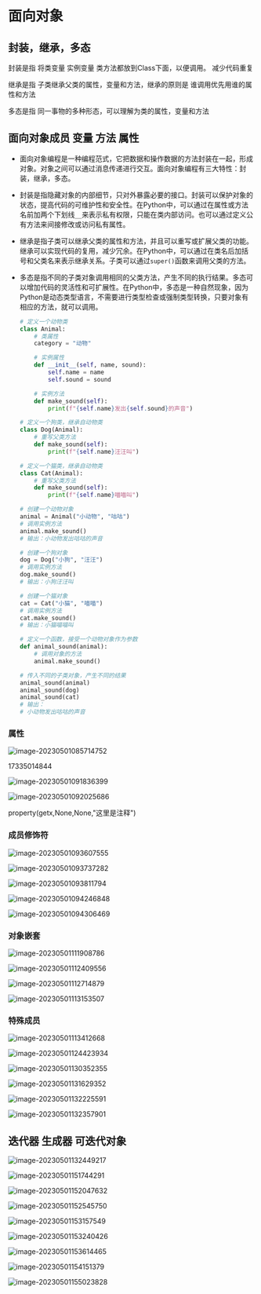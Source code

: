 # 面向对象

## 封装，继承，多态

封装是指  将类变量 实例变量 类方法都放到Class下面，以便调用。 减少代码重复

继承是指  子类继承父类的属性，变量和方法，继承的原则是 谁调用优先用谁的属性和方法

多态是指 同一事物的多种形态，可以理解为类的属性，变量和方法



## 面向对象成员   变量 方法 属性



- 面向对象编程是一种编程范式，它把数据和操作数据的方法封装在一起，形成对象。对象之间可以通过消息传递进行交互。面向对象编程有三大特性：封装，继承，多态。

- 封装是指隐藏对象的内部细节，只对外暴露必要的接口。封装可以保护对象的状态，提高代码的可维护性和安全性。在Python中，可以通过在属性或方法名前加两个下划线`__`来表示私有权限，只能在类内部访问。也可以通过定义公有方法来间接修改或访问私有属性。

- 继承是指子类可以继承父类的属性和方法，并且可以重写或扩展父类的功能。继承可以实现代码的复用，减少冗余。在Python中，可以通过在类名后加括号和父类名来表示继承关系。子类可以通过`super()`函数来调用父类的方法。

- 多态是指不同的子类对象调用相同的父类方法，产生不同的执行结果。多态可以增加代码的灵活性和可扩展性。在Python中，多态是一种自然现象，因为Python是动态类型语言，不需要进行类型检查或强制类型转换，只要对象有相应的方法，就可以调用。

  ```python
  # 定义一个动物类
  class Animal:
      # 类属性
      category = "动物"
  
      # 实例属性
      def __init__(self, name, sound):
          self.name = name
          self.sound = sound
  
      # 实例方法
      def make_sound(self):
          print(f"{self.name}发出{self.sound}的声音")
  
  # 定义一个狗类，继承自动物类
  class Dog(Animal):
      # 重写父类方法
      def make_sound(self):
          print(f"{self.name}汪汪叫")
  
  # 定义一个猫类，继承自动物类
  class Cat(Animal):
      # 重写父类方法
      def make_sound(self):
          print(f"{self.name}喵喵叫")
  
  # 创建一个动物对象
  animal = Animal("小动物", "咕咕")
  # 调用实例方法
  animal.make_sound()
  # 输出：小动物发出咕咕的声音
  
  # 创建一个狗对象
  dog = Dog("小狗", "汪汪")
  # 调用实例方法
  dog.make_sound()
  # 输出：小狗汪汪叫
  
  # 创建一个猫对象
  cat = Cat("小猫", "喵喵")
  # 调用实例方法
  cat.make_sound()
  # 输出：小猫喵喵叫
  
  # 定义一个函数，接受一个动物对象作为参数
  def animal_sound(animal):
      # 调用对象的方法
      animal.make_sound()
  
  # 传入不同的子类对象，产生不同的结果
  animal_sound(animal)
  animal_sound(dog)
  animal_sound(cat)
  # 输出：
  # 小动物发出咕咕的声音
  ```

  

### 属性

![image-20230501085714752](images/image-20230501085714752.png)

17335014844

![image-20230501091836399](images/image-20230501091836399.png)

![image-20230501092025686](images/image-20230501092025686.png)

property(getx,None,None,"这里是注释")



### 成员修饰符

![image-20230501093607555](images/image-20230501093607555.png)

![image-20230501093737282](images/image-20230501093737282.png)

![image-20230501093811794](images/image-20230501093811794.png)

![image-20230501094246848](images/image-20230501094246848.png)

![image-20230501094306469](images/image-20230501094306469.png)

### 对象嵌套

![image-20230501111908786](images/image-20230501111908786.png)

![image-20230501112409556](images/image-20230501112409556.png)

![image-20230501112714879](images/image-20230501112714879.png)

![image-20230501113153507](images/image-20230501113153507.png)

### 特殊成员

![image-20230501113412668](images/image-20230501113412668.png)

![image-20230501124423934](images/image-20230501124423934.png)

![image-20230501130352355](images/image-20230501130352355.png)

![image-20230501131629352](images/image-20230501131629352.png)

![image-20230501132225591](images/image-20230501132225591.png)

![image-20230501132357901](images/image-20230501132357901.png)

## 迭代器 生成器 可迭代对象

![image-20230501132449217](images/image-20230501132449217.png)

![image-20230501151744291](images/image-20230501151744291.png)

![image-20230501152047632](images/image-20230501152047632.png)

![image-20230501152545750](images/image-20230501152545750.png)



![image-20230501153157549](images/image-20230501153157549.png)



![image-20230501153240426](images/image-20230501153240426.png)

![image-20230501153614465](images/image-20230501153614465.png)

![image-20230501154151379](images/image-20230501154151379.png)

![image-20230501155023828](images/image-20230501155023828.png)